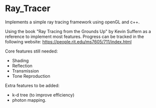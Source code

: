 # Ray_Tracer
Implements a simple ray tracing framework using openGL and c++. 

Using the book "Ray Tracing from the Grounds Up" by Kevin Suffern as a reference to implement most features.
Progress can be tracked in the following website:
https://people.rit.edu/ms7605/711/index.html

Core features still needed:
- Shading
- Reflection
- Transmission 
- Tone Reproduction

Extra features to be added:
- k-d tree (to improve efficiency)
- photon mapping.

